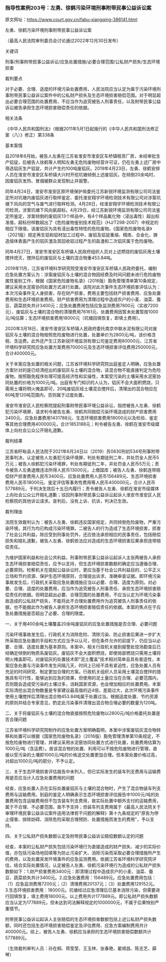 ### 指导性案例203号：左勇、徐鹤污染环境刑事附带民事公益诉讼案
原文网址：https://www.court.gov.cn/fabu-xiangqing-386141.html

左勇、徐鹤污染环境刑事附带民事公益诉讼案

（最高人民法院审判委员会讨论通过2022年12月30日发布）

关键词

刑事/刑事附带民事公益诉讼/应急处置措施/必要合理范围/公私财产损失/生态环境损害

裁判要点

对于必要、合理、适度的环境污染处置费用，人民法院应当认定为属于污染环境刑事附带民事公益诉讼案件中的公私财产损失及生态环境损害赔偿范围。对于明显超出必要合理范围的处置费用，不应当作为追究被告人刑事责任，以及附带民事公益诉讼被告承担生态环境损害赔偿责任的依据。

相关法条

《中华人民共和国刑法》（根据2011年5月1日起施行的《中华人民共和国刑法修正案（八）》修正）第338条

基本案情

自2018年6月始，被告人左勇在江苏省淮安市淮安区车桥镇租赁厂房，未经审批生产铝锭，后被告人徐鹤等人明知左勇无危险废物经营许可证，仍在左勇上述厂房中筛选铝灰生产铝锭，共计产生约100吨废铝灰。2019年4月23日，左勇、徐鹤安排人员在淮安市淮安区车桥镇大兴村开挖坑塘倾倒上述废铝灰。在倾倒20余吨时，因废铝灰发热、冒烟被群众发现制止并报警。

同年4月24日，淮安市淮安区原环境保护局委托江苏新锐环境监测有限公司司法鉴定所对坑塘内废铝灰进行取样鉴定、委托淮安翔宇环境检测技术有限公司对涉案坑塘下风向的空气与废气进行取样检测。4月28日，经淮安翔宇环境检测技术有限公司检测，涉案坑塘下风向氨超标。4月29日，经江苏新锐环境监测有限公司司法鉴定所鉴定，涉案倾倒的废铝灰13个样品中，有4个样品氟化物（浸出毒性）超出标准值，超标份样数超出了《危险废物鉴别技术规范》（HJ/T298-2007）中规定的相应下限值，该废铝灰为具有浸出毒性特性的危险废物。《国家危险废物名录》（2021版）规定再生铝和铝材加工过程中，废铝及铝锭重熔、精炼、合金化、铸造熔体表面产生的铝灰渣及其回收铝过程产生的盐渣和二次铝灰属于危险废物。

同年4月27日，淮安市淮安区车桥镇人民政府组织人员对上述燃烧的废铝灰用土壤搅拌熄灭，搅拌后的废铝灰与土壤的混合物重453.84吨。

2019年11月，江苏省环境科学研究院受淮安市淮安区车桥镇人民政府委托，编制应急处置方案认为：涉案废铝灰与土壤的混合物因经费及时间问题未进行危险废物属性鉴别工作，根据《国家危险废物名录》（2016版）豁免管理清单第10条规定，建议采用水泥窑协同处置方式进行处置。该院对此次事件生态环境损害评估认为：本次污染事件无人身损害，存在财产损害，费用主要包括财产损害费用、应急处置费用和生态环境损害费用。财产损害费用为清理过程中造成农户的小麦、油菜、蚕豆、蔬菜损失共计3400元；应急处置费用包括应急监测费用7800元（实收7200元）、废铝灰与土壤的混合物的清理费用76161元、处置费用因暂未处置暂按1000元/吨估算；生态环境损害费用18000元（坑塘回填恢复，即填土费用）。

2020年3月18日，淮安市淮安区车桥镇人民政府委托南京中联水泥有限公司对废铝灰与土壤的混合物按照危险废物进行处置，处置单价为2800元/吨，该价格含税、含运费。此外还产生江苏新锐环境监测有限公司鉴定费用80000元、江苏省环境科学研究院应急处置方案费用70000元及生态环境损害评估费用250000元，合计400000元。

关于本案应急处置的相关问题，江苏省环境科学研究院出庭鉴定人明确，应急处置方案针对的是已经清挖出的废铝灰与土壤的混合物，该混合物不能直接判定为危险废物，按照豁免程序处理可提高经济性和实操性，本案受污染的土壤采用水泥窑协同处置的价格为1000元/吨。出庭有专门知识的人认为，铝灰不会大面积燃烧，只需用土壤将明火掩盖即可，20吨废铝灰经土壤混合搅拌后，清理出的混合物应在60吨至120吨范围内，否则属于过度处置。

淮安市淮安区人民检察院提起刑事附带民事环境公益诉讼，指控被告人左勇、徐鹤犯污染环境罪，请求判令被告左勇、徐鹤共同赔偿污染环境造成的财产损害费用3400元、应急处置费用1431788元、生态环境损害费用18000元以及检验、鉴定等其他合理费用400000元，合计1853188元；判令被告左勇、徐鹤在淮安市级媒体上向社会公众公开赔礼道歉。

裁判结果

江苏省盱眙县人民法院于2021年6月24日以（2019）苏0830刑初534号刑事附带民事判决，认定被告人左勇犯污染环境罪，判处有期徒刑二年，并处罚金人民币5万元；被告人徐鹤犯污染环境罪，判处有期徒刑二年，并处罚金人民币5万元；责令被告人左勇退缴违法所得人民币13000元，上缴国库；被告人左勇、徐鹤连带赔偿财产损害费用人民币3400元、应急处置费用人民币156489元、生态环境损害费用人民币18000元、鉴定评估等事务性费用等人民币400000元，合计人民币577889元，于判决生效后十五日内履行；责令被告人左勇、徐鹤在淮安市级媒体上向社会公众公开赔礼道歉；驳回刑事附带民事公益诉讼起诉人淮安市淮安区人民检察院的其他诉讼请求。宣判后，没有上诉、抗诉，判决已生效。

裁判理由

法院生效裁判认为：被告人左勇、徐鹤违反国家规定，共同倾倒危险废物，严重污染环境，其行为均已构成污染环境罪。二被告人的行为造成了生态环境损害，损害了社会公共利益，除应受到刑事处罚外，还应依法承担相应的民事责任，包括赔偿损失和赔礼道歉，被告人左勇、徐鹤依法应对造成的生态环境损害后果承担连带赔偿责任。

为维护国家利益和社会公共利益，刑事附带民事公益诉讼起诉人主张两被告人承担生态环境损害赔偿责任，应予以支持，但生态环境损害数额的确定应当遵循合理、必要原则。检察机关在提起公益诉讼时，更应当基于社会公共利益目的、公平正义立场和节约资源、保护生态环境原则，合理提出诉求、准确审查证据。即环境污染事故发生后，行政机关采取应急处置措施应当以必要、合理、适度为原则。对必要、合理、适度的处置费用，应当作为追究被告人刑事责任、承担生态环境损害赔偿责任的依据。但明显超出必要、合理范围的处置费用，不应当认定为环境污染事故造成的公私财产损失，不能将此不合理处置费用作为追究被告人刑事责任的依据，也不能据此作为被告人承担生态环境损害赔偿责任的依据。本案的焦点在于应急处置措施是否超出了必要、合理的限度。

一、关于用400余吨土壤覆盖20余吨废铝灰的应急处置措施是否合理、必要问题

污染环境事故发生后，行政机关为消除危险、清除污染、防止损害后果进一步扩大所采取应急处置的手段和方式应当予以认可，但在条件允许的前提下，仍应当以必要、合理、适度处置为基本原则。本案中，相关行政机关接到报警赴现场勘查后已经确定倾倒的物质系废铝灰。废铝灰不会大面积燃烧，即使局部燃烧只需用土壤将明火掩盖即可。对废铝灰的处置技术即"泥土覆盖"技术相对简单且具有普适性，本案应急处置与污染事件发生间隔几天，时间上已经不具有紧迫性，应急处置人员有充足的时间研究、制定更加合理的方案。行政机关组织人员采用土壤混合搅拌的措施具有可行性，能够达到应急的效果，但使用的泥土量应当在合理、必要范围内，否则既会造成受污染的土壤过多，消耗国家资源，也会增加相应的处置费用。本案实际清挖出混合物数量是专家建议最高值的近4倍，差距过大，此次环境污染事件使用土壤搅拌后清理出混合物453.84吨属于处置过当。根据适度处置、节约资源的原则并结合专家意见，酌定此污染事件清理出混合物合理必要的数量为120吨。

二、关于将废铝灰与土壤的混合物直接按照危险废物以2800元/吨价格委托处置是否合理问题

江苏省环境科学研究院制作的应急处置方案明确载明，本案中涉案废铝灰混合物转移和处置可以根据《国家危险废物名录》（2016版）豁免管理清单第10条规定，不按危险废物进行管理，并建议采用水泥窑协同处置方式进行处置，处置费用估算为1000元/吨（含运费）。故该混合物的处置、利用可以不按危险废物进行管理，直接以受污染的土壤即1000元/吨的价格送交处置更加合理。但本案处置价格过高，对超出1000元/吨的部分，不予认定。

三、关于生态环境损害评估报告中未列入，但已实际发生的装车列支费用与运输费用是否应当计入应急处置费用的问题

经查，应急处置人员在实际处置废铝灰与土壤的混合物时，产生了混合物装车列支费用与运输费用。到庭的鉴定人明确表示生态环境损害评估报告中1000元/吨的处置费用包含运输费用但不包含装车列支费用，故实际处置中额外支付的运输费用，属于不合理、不必要范围，故不予支持；但装车列支费用属于《最高人民法院关于审理环境民事公益诉讼案件适用法律若干问题的解释》第十九条规定的"原告为停止侵害、排除妨碍、消除危险采取合理预防、处置措施而发生的费用"，予以支持。

四、关于公私财产损失数额认定及附带民事公益诉讼赔偿数额认定的问题

经查，本案的公私财产损失包括污染环境行为直接造成的财产损失、减少的实际价值，亦包括污染场地回填等为防止污染扩大、消除污染而采取必要合理措施所产生的费用，以及处置突发环境事件的应急监测费用。依据江苏省环境科学研究院评估，结合实际处置情况，认定被告人左勇、徐鹤污染环境行为造成的公私财产损失数额如下：1.财产损害费用3400元：即清理过程中造成农户的小麦、油菜、蚕豆、蔬菜损失共计3400元。2.应急处置费用：156489元。应急处置费用包括：（1）应急监测费用7200元；（2）清理费用20137元；（3）处置费用129152元。3.生态环境损害费用：18000元。坑塘经过应急清理后已基本消除污染，但需要进行回填恢复，填土费用18000元。以上费用共计177889元。即公私财产损失数额应当认定为177889元，但未达到司法解释规定的1000000元，不属于后果特别严重情节。

附带民事公益诉讼起诉人主张赔偿的生态环境损害数额包括上述公私财产损失数额，同时还包括生态环境损害赔偿鉴定及评估费用、应急方案编制费用共计400000元。综上，被告人左勇、徐鹤应当承担的生态环境损害赔偿数额共计577889元。

（生效裁判审判人员：孙在桐、蒋莹莹、王玉林、张春艳、翟顺昌、陈志艺、薛琴）
